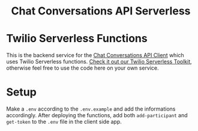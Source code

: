 <h1 align="center">Chat Conversations API Serverless</h1>

# Twilio Serverless Functions

This is the backend service for the [Chat Conversations API Client](https://github.com/TwilioLatamEngHub/chat-conversations-api-client) which uses Twilio Serverless functions. [Check it out our Twilio Serverless Toolkit](https://www.twilio.com/docs/labs/serverless-toolkit/getting-started), otherwise feel free to use the code here on your own service.

# Setup

Make a `.env` according to the `.env.example` and add the informations accordingly. After deploying the functions, add both `add-participant` and `get-token` to the `.env` file in the client side app.
